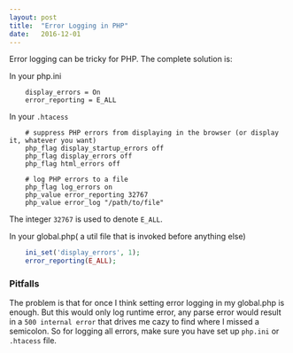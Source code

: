 ```yaml
---
layout: post
title:  "Error Logging in PHP"
date:   2016-12-01
---
```


Error logging can be tricky for PHP. The complete solution is:

In your php.ini

```
    display_errors = On
    error_reporting = E_ALL
```

In your `.htacess`

```
    # suppress PHP errors from displaying in the browser (or display it, whatever you want)
    php_flag display_startup_errors off
    php_flag display_errors off
    php_flag html_errors off

    # log PHP errors to a file
    php_flag log_errors on
    php_value error_reporting 32767
    php_value error_log "/path/to/file"
```    

The integer `32767` is used to denote `E_ALL`.

In your global.php( a util file that is invoked before anything else)

```php
    ini_set('display_errors', 1); 
    error_reporting(E_ALL);
```

### Pitfalls

The problem is that for once I think setting error logging in my global.php is enough. But this would only log runtime error, any parse error would result in a `500 internal error` that drives me cazy to find where I missed a semicolon. So for logging all errors, make sure you have set up `php.ini` or `.htacess` file.

